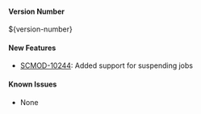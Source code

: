 #### Version Number
${version-number}

#### New Features
- [SCMOD-10244](https://portal.digitalsafe.net/browse/SCMOD-10244): Added support for suspending jobs

#### Known Issues  
- None  
